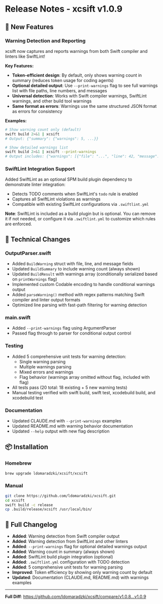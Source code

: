 # Release Notes - xcsift v1.0.9

## 🎉 New Features

### Warning Detection and Reporting
xcsift now captures and reports warnings from both Swift compiler and linters like SwiftLint!

**Key Features:**
- **Token-efficient design**: By default, only shows warning count in summary (reduces token usage for coding agents)
- **Optional detailed output**: Use `--print-warnings` flag to see full warnings list with file paths, line numbers, and messages
- **Universal detection**: Works with Swift compiler warnings, SwiftLint warnings, and other build tool warnings
- **Same format as errors**: Warnings use the same structured JSON format as errors for consistency

**Examples:**
```bash
# Show warning count only (default)
swift build 2>&1 | xcsift
# Output: {"summary": {"warnings": 5, ...}}

# Show detailed warnings list
swift build 2>&1 | xcsift --print-warnings
# Output includes: {"warnings": [{"file": "...", "line": 42, "message": "..."}]}
```

### SwiftLint Integration Support
Added SwiftLint as an optional SPM build plugin dependency to demonstrate linter integration:
- Detects TODO comments when SwiftLint's `todo` rule is enabled
- Captures all SwiftLint violations as warnings
- Compatible with existing SwiftLint configurations via `.swiftlint.yml`

**Note**: SwiftLint is included as a build plugin but is optional. You can remove it if not needed, or configure it via `.swiftlint.yml` to customize which rules are enforced.

## 🔧 Technical Changes

### OutputParser.swift
- Added `BuildWarning` struct with file, line, and message fields
- Updated `BuildSummary` to include warning count (always shown)
- Updated `BuildResult` with warnings array (conditionally serialized based on `printWarnings` flag)
- Implemented custom Codable encoding to handle conditional warnings output
- Added `parseWarning()` method with regex patterns matching Swift compiler and linter output formats
- Optimized line parsing with fast-path filtering for warning detection

### main.swift
- Added `--print-warnings` flag using ArgumentParser
- Passed flag through to parser for conditional output control

### Testing
- Added 5 comprehensive unit tests for warning detection:
  - Single warning parsing
  - Multiple warnings parsing
  - Mixed errors and warnings
  - Flag behavior (warnings array omitted without flag, included with flag)
- All tests pass (20 total: 18 existing + 5 new warning tests)
- Manual testing verified with swift build, swift test, xcodebuild build, and xcodebuild test

### Documentation
- Updated CLAUDE.md with `--print-warnings` examples
- Updated README.md with warning behavior documentation
- Updated `--help` output with new flag description

## 📦 Installation

### Homebrew
```bash
brew upgrade ldomaradzki/xcsift/xcsift
```

### Manual
```bash
git clone https://github.com/ldomaradzki/xcsift.git
cd xcsift
swift build -c release
cp .build/release/xcsift /usr/local/bin/
```

## 📝 Full Changelog
- **Added**: Warning detection from Swift compiler output
- **Added**: Warning detection from SwiftLint and other linters
- **Added**: `--print-warnings` flag for optional detailed warnings output
- **Added**: Warning count in summary (always shown)
- **Added**: SwiftLint build plugin integration (optional)
- **Added**: `.swiftlint.yml` configuration with TODO detection
- **Added**: 5 comprehensive unit tests for warning parsing
- **Improved**: Token efficiency by showing only warning count by default
- **Updated**: Documentation (CLAUDE.md, README.md) with warnings examples

---

**Full Diff**: https://github.com/ldomaradzki/xcsift/compare/v1.0.8...v1.0.9
